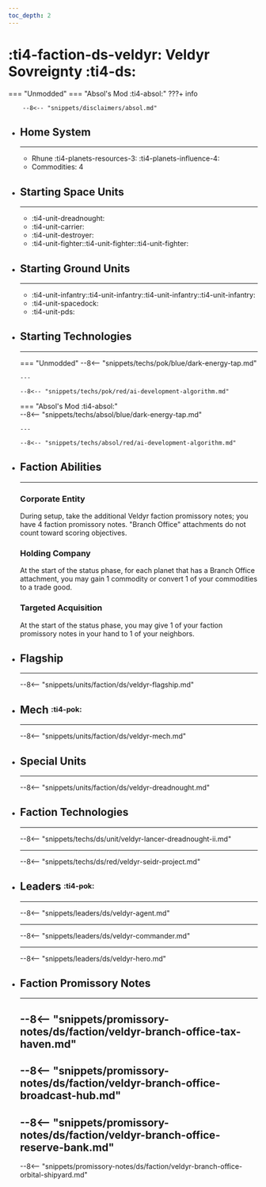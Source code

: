 ```yaml
---
toc_depth: 2
---
```


# :ti4-faction-ds-veldyr: Veldyr Sovreignty :ti4-ds:
=== "Unmodded"
=== "Absol's Mod :ti4-absol:" 
    ???+ info

        --8<-- "snippets/disclaimers/absol.md"

<div class="grid cards" markdown>

-   ## __Home System__

    ---

    * Rhune :ti4-planets-resources-3: :ti4-planets-influence-4:
    * Commodities: 4

</div>

<div class="grid cards" markdown>

-   ## __Starting Space Units__

    ---

    * :ti4-unit-dreadnought:
    * :ti4-unit-carrier:
    * :ti4-unit-destroyer:
    * :ti4-unit-fighter::ti4-unit-fighter::ti4-unit-fighter:

-   ## __Starting Ground Units__

    ---

    * :ti4-unit-infantry::ti4-unit-infantry::ti4-unit-infantry::ti4-unit-infantry:
    * :ti4-unit-spacedock:
    * :ti4-unit-pds:

-   ## __Starting Technologies__

    ---
    === "Unmodded"
        --8<-- "snippets/techs/pok/blue/dark-energy-tap.md"

        ---

        --8<-- "snippets/techs/pok/red/ai-development-algorithm.md"

    === "Absol's Mod :ti4-absol:"  
        --8<-- "snippets/techs/absol/blue/dark-energy-tap.md"

        ---

        --8<-- "snippets/techs/absol/red/ai-development-algorithm.md"

-   ## __Faction Abilities__

    ---
    ### **Corporate Entity**
    
    During setup, take the additional Veldyr faction promissory notes; you have 4 faction promissory notes. 
    "Branch Office" attachments do not count toward scoring objectives.

    ### **Holding Company**
    
    At the start of the status phase, for each planet that has a Branch Office attachment, you may gain 1 commodity or convert 1 of your commodities to a trade good.

    ### **Targeted Acquisition**
    
    At the start of the status phase, you may give 1 of your faction promissory notes in your hand to 1 of your neighbors.

-   ## __Flagship__

    ---
    --8<-- "snippets/units/faction/ds/veldyr-flagship.md"

-   ## __Mech__ <sup><sub>:ti4-pok:</sub></sup>

    ---
    --8<-- "snippets/units/faction/ds/veldyr-mech.md"

-   ## __Special Units__

    ---
    --8<-- "snippets/units/faction/ds/veldyr-dreadnought.md"

</div>

<div class="grid cards" markdown>

-   ## __Faction Technologies__

    ---

    --8<-- "snippets/techs/ds/unit/veldyr-lancer-dreadnought-ii.md"

    ---

    --8<-- "snippets/techs/ds/red/veldyr-seidr-project.md"


-   ## __Leaders__ <sup><sub>:ti4-pok:</sub></sup>

    ---
    
    --8<-- "snippets/leaders/ds/veldyr-agent.md"

    ---

    --8<-- "snippets/leaders/ds/veldyr-commander.md"

    ---

    --8<-- "snippets/leaders/ds/veldyr-hero.md"

-   ## __Faction Promissory Notes__

    ---
    --8<-- "snippets/promissory-notes/ds/faction/veldyr-branch-office-tax-haven.md"
    ---
    --8<-- "snippets/promissory-notes/ds/faction/veldyr-branch-office-broadcast-hub.md"
    ---
    --8<-- "snippets/promissory-notes/ds/faction/veldyr-branch-office-reserve-bank.md"
    ---
    --8<-- "snippets/promissory-notes/ds/faction/veldyr-branch-office-orbital-shipyard.md"

</div>
